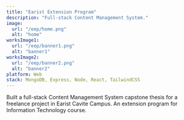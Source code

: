 ```yaml
---
title: "Earist Extension Program"
description: "Full-stack Content Management System."
image:
  url: "/eep/home.png"
  alt: "home"
worksImage1:
  url: "/eep/banner1.png"
  alt: "banner1"
worksImage2:
  url: "/eep/banner2.png"
  alt: "banner2"
platform: Web
stack: MongoDB, Express, Node, React, TailwindCSS
---
```


Built a full-stack Content Management System capstone thesis for a freelance project in Earist Cavite Campus. An extension program for Information Technology course.
